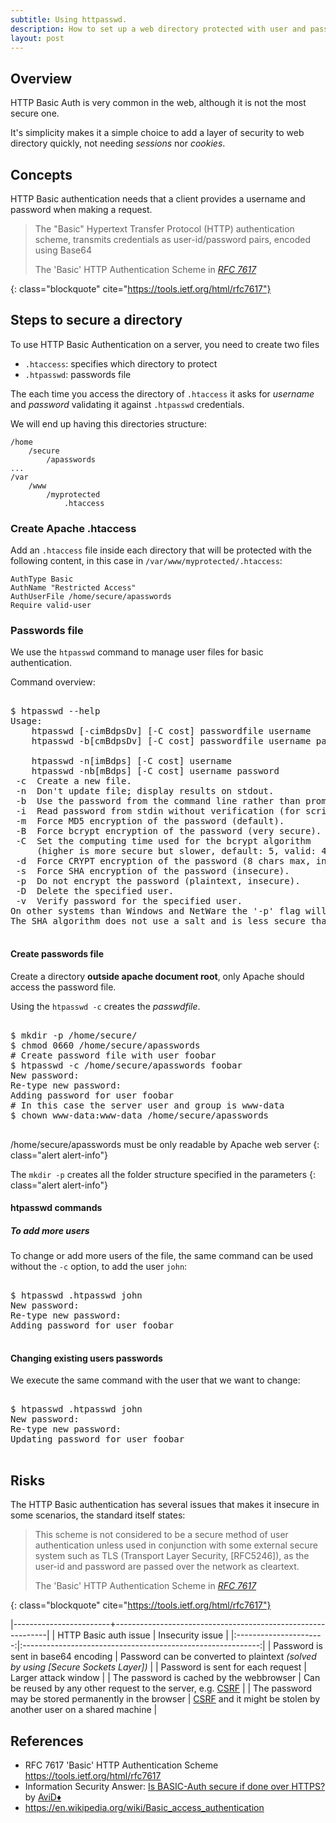 ```yaml
---
subtitle: Using httpasswd.
description: How to set up a web directory protected with user and password using HTTP basic authentication
layout: post
---
```


## Overview

HTTP Basic Auth is very common in the web, although it is not the most
secure one. 

It's simplicity makes it a simple choice to add a layer of security to
web directory quickly, not needing *sessions* nor *cookies*.

## Concepts

HTTP Basic authentication needs that a client provides a username
and password when making a request.

> The "Basic" Hypertext Transfer Protocol (HTTP)
> authentication scheme, transmits credentials as user-id/password
> pairs, encoded using Base64
> <footer class="blockquote-footer"> The 'Basic' HTTP Authentication Scheme in <cite><a href="https://tools.ietf.org/html/rfc7617">RFC 7617</a></cite></footer>
{: class="blockquote" cite="https://tools.ietf.org/html/rfc7617"}

## Steps to secure a directory

To use HTTP Basic Authentication on a server, you need to create two files
 
- `.htaccess`: specifies which directory to protect
- `.htpasswd`: passwords file

The each time you access the directory of `.htaccess` it asks for
*username* and *password* validating it against `.htpasswd`
credentials.

We will end up having this directories structure:

~~~
/home
	/secure
		/apasswords
...
/var
	/www
		/myprotected
			.htaccess
~~~

### Create Apache .htaccess

Add an `.htaccess` file inside each directory that will be protected
with the following content, in this case in `/var/www/myprotected/.htaccess`:

~~~
AuthType Basic
AuthName "Restricted Access"
AuthUserFile /home/secure/apasswords
Require valid-user
~~~

### Passwords file

We use the `htpasswd` command to manage user files for basic
authentication.

Command overview:

<pre class="shell">
<samp>
<span class="shell-prompt">$</span> <kbd>htpasswd --help</kbd>
Usage:
	htpasswd [-cimBdpsDv] [-C cost] passwordfile username
	htpasswd -b[cmBdpsDv] [-C cost] passwordfile username password

	htpasswd -n[imBdps] [-C cost] username
	htpasswd -nb[mBdps] [-C cost] username password
 -c  Create a new file.
 -n  Don't update file; display results on stdout.
 -b  Use the password from the command line rather than prompting for it.
 -i  Read password from stdin without verification (for script usage).
 -m  Force MD5 encryption of the password (default).
 -B  Force bcrypt encryption of the password (very secure).
 -C  Set the computing time used for the bcrypt algorithm
     (higher is more secure but slower, default: 5, valid: 4 to 31).
 -d  Force CRYPT encryption of the password (8 chars max, insecure).
 -s  Force SHA encryption of the password (insecure).
 -p  Do not encrypt the password (plaintext, insecure).
 -D  Delete the specified user.
 -v  Verify password for the specified user.
On other systems than Windows and NetWare the '-p' flag will probably not work.
The SHA algorithm does not use a salt and is less secure than the MD5 algorithm.
</samp>
</pre>

#### Create passwords file

Create a directory **outside apache document root**, only Apache should
access the password file.

Using the `htpasswd -c` creates the *passwdfile*.

<pre class="shell">
<samp>
<span class="shell-prompt">$</span> <kbd>mkdir -p /home/secure/</kbd>
<span class="shell-prompt">$</span> <kbd>chmod 0660 /home/secure/apasswords</kbd>
<span class="shell-comment"># Create password file with user foobar</span>
<span class="shell-prompt">$</span> <kbd>htpasswd -c /home/secure/apasswords foobar</kbd>
New password:
Re-type new password:
Adding password for user foobar
<span class="shell-comment"># In this case the server user and group is www-data</span>
<span class="shell-prompt">$</span> <kbd>chown www-data:www-data /home/secure/apasswords</kbd>
</samp>
</pre>

/home/secure/apasswords must be only readable by Apache web server
{: class="alert alert-info"}

The `mkdir -p` creates all the folder structure specified in the
parameters
{: class="alert alert-info"}

#### htpasswd commands

##### To add more users

To change or add more users of the file, the same command can be used
without the `-c` option, to add the user `john`:

<pre class="shell">
<samp>
<span class="shell-prompt">$</span> <kbd>htpasswd .htpasswd john</kbd>
New password:
Re-type new password:
Adding password for user foobar
</samp>
</pre>

#### Changing existing users passwords

We execute the same command with the user that we want to change:

<pre class="shell">
<samp>
<span class="shell-prompt">$</span> <kbd>htpasswd .htpasswd john </kbd>
New password:
Re-type new password:
Updating password for user foobar
</samp>
</pre>

## Risks

The HTTP Basic authentication has several issues that makes it
insecure in some scenarios, the standard itself states:

> This scheme is not considered to be a secure method of user
> authentication unless used in conjunction with some external secure
> system such as TLS (Transport Layer Security, [RFC5246]), as the
> user-id and password are passed over the network as cleartext.
> <footer class="blockquote-footer"> The 'Basic' HTTP Authentication Scheme in <cite><a href="https://tools.ietf.org/html/rfc7617">RFC 7617</a></cite></footer>
{: class="blockquote" cite="https://tools.ietf.org/html/rfc7617"}

|------------------------+-------------------------------------------------------------|
| HTTP Basic auth issue  | Insecurity issue                                            |
|:----------------------:|:-----------------------------------------------------------:|
| Password is sent in base64 encoding | Password can be converted to plaintext *(solved by using [Secure Sockets Layer])* |
| Password is sent for each request   | Larger attack window |
| The password is cached by the webbrowser | Can be reused by any other request to the server, e.g. [CSRF] |
| The password may be stored permanently in the browser | [CSRF] and it might be stolen by another user on a shared machine |

  
  
## References

- RFC 7617 'Basic' HTTP Authentication Scheme <https://tools.ietf.org/html/rfc7617>
- Information Security Answer: [Is BASIC-Auth secure if done over HTTPS?](http://security.stackexchange.com/a/990/66281) by [AviD♦](http://security.stackexchange.com/users/33/avid)
- <https://en.wikipedia.org/wiki/Basic_access_authentication>

[SSL]: https://en.wikipedia.org/wiki/SSL
[CSRF]: https://www.owasp.org/index.php/Cross-Site_Request_Forgery_(CSRF)
